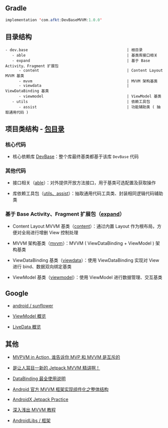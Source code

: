 
## Gradle

```java
implementation 'com.afkt:DevBaseMVVM:1.0.0'
```

## 目录结构

```
- dev.base                                            | 根目录
   - able                                             | 基类库接口相关
   - expand                                           | 基于 Base Activity、Fragment 扩展包
      - content                                       | Content Layout MVVM 基类
      - mvvm                                          | MVVM 架构基类
      - viewdata                                      | ViewDataBinding 基类
      - viewmodel                                     | ViewModel 基类
   - utils                                            | 依赖工具包
      - assist                                        | 功能辅助类 ( 抽取通用代码 )
```


## 项目类结构 - [包目录](https://github.com/afkT/DevUtils/blob/master/lib/DevBaseMVVM/src/main/java/dev/base)

### 核心代码

* 核心依赖库 [DevBase](https://github.com/afkT/DevUtils/blob/master/lib/DevBase/README.md)：整个库最终基类都基于该库 `DevBase` 代码

### 其他代码

* 接口相关（[able](https://github.com/afkT/DevUtils/blob/master/lib/DevBaseMVVM/src/main/java/dev/base/able)）：对外提供开放方法接口，用于基类可选配置及获取操作

* 库依赖工具包（[utils、assist](https://github.com/afkT/DevUtils/blob/master/lib/DevBaseMVVM/src/main/java/dev/base/utils)）：抽取通用代码工具类、封装相同逻辑代码辅助类

### 基于 Base Activity、Fragment 扩展包（[expand](https://github.com/afkT/DevUtils/blob/master/lib/DevBaseMVVM/src/main/java/dev/base/expand)）

* Content Layout MVVM 基类（[content](https://github.com/afkT/DevUtils/blob/master/lib/DevBaseMVVM/src/main/java/dev/base/expand/content)）：通过内置 Layout 作为根布局，方便对全局进行增删 View 控制处理

* MVVM 架构基类（[mvvm](https://github.com/afkT/DevUtils/blob/master/lib/DevBaseMVVM/src/main/java/dev/base/expand/mvvm)）：MVVM ( ViewDataBinding + ViewModel ) 架构基类

* ViewDataBinding 基类（[viewdata](https://github.com/afkT/DevUtils/blob/master/lib/DevBaseMVVM/src/main/java/dev/base/expand/viewdata)）：使用 ViewDataBinding 实现对 View 进行 bind、数据双向绑定基类

* ViewModel 基类（[viewmodel](https://github.com/afkT/DevUtils/blob/master/lib/DevBaseMVVM/src/main/java/dev/base/expand/viewmodel)）：使用 ViewModel 进行数据管理、交互基类

## Google

* [android / sunflower](https://github.com/android/sunflower)

* [ViewModel 概览](https://developer.android.com/topic/libraries/architecture/viewmodel)

* [LiveData 概览](https://developer.android.com/topic/libraries/architecture/livedata)

## 其他

* [MVPVM in Action, 谁告诉你 MVP 和 MVVM 是互斥的](http://blog.zhaiyifan.cn/2016/03/16/android-new-project-from-0-p3)

* [是让人耳目一新的 Jetpack MVVM 精讲啊！](https://juejin.cn/post/6844903976240939021)

* [DataBinding 最全使用说明](https://juejin.cn/post/6844903549223059463)

* [Android 官方 MVVM 框架实现组件化之整体结构](https://www.jianshu.com/p/c0988e7f31fd)

* [AndroidX Jetpack Practice](https://github.com/hi-dhl/AndroidX-Jetpack-Practice)

* [深入浅出 MVVM 教程](https://www.jianshu.com/p/bcdb7c2a07eb)

* [AndroidLibs / 框架](https://github.com/GuoYangGit/AndroidLibs/tree/master/%E6%A1%86%E6%9E%B6)

